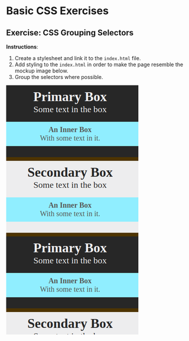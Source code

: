 # Basic CSS Exercises

## Exercise: CSS Grouping Selectors

**Instructions**:

1. Create a stylesheet and link it to the `index.html` file. 
2. Add styling to the `index.html` in order to make the page  resemble the mockup image below. 
3. Group the selectors where possible. 

![mockup-image](./image/mockup.png)
